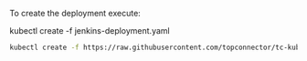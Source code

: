 

To create the deployment execute:

kubectl create -f jenkins-deployment.yaml

```bash
kubectl create -f https://raw.githubusercontent.com/topconnector/tc-kubernetes-vagrant-vmware-centos-macos/master/jenkins/jenkins-deployment.yaml 
```
